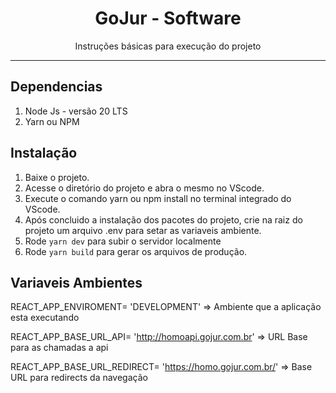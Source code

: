 <h1 align="center">
GoJur - Software
</h1>

<p align="center">Instruções básicas para execução do projeto</p>

<hr>

## Dependencias

1. Node Js - versão 20 LTS
2. Yarn ou NPM

## Instalação

1. Baixe o projeto.<br />
2. Acesse o diretório do projeto e abra o mesmo no VScode.
3. Execute o comando yarn ou npm install no terminal integrado do VScode.
4. Após concluido a instalação dos pacotes do projeto, crie na raiz do projeto
   um arquivo .env para setar as variaveis ambiente.
5. Rode `yarn dev` para subir o servidor localmente
6. Rode `yarn build` para gerar os arquivos de produção.

## Variaveis Ambientes

REACT_APP_ENVIROMENT= 'DEVELOPMENT' ⇒ Ambiente que a aplicação esta executando

REACT_APP_BASE_URL_API= 'http://homoapi.gojur.com.br' ⇒ URL Base para as chamadas a api

REACT_APP_BASE_URL_REDIRECT= 'https://homo.gojur.com.br/' ⇒ Base URL para redirects da navegação
